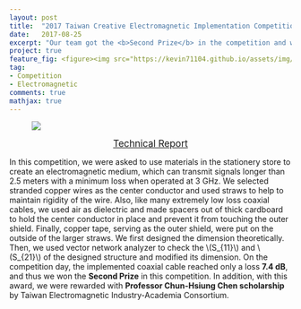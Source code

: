 ```yaml
---
layout: post
title:  "2017 Taiwan Creative Electromagnetic Implementation Competition"
date:   2017-08-25
excerpt: "Our team got the <b>Second Prize</b> in the competition and was rewarded with <strong>Professor Chun-Hsiung Chen Scholarship</strong>."
project: true
feature_fig: <figure><img src="https://kevin71104.github.io/assets/img/EM_Competition/photo_new.jpg"></figure>
tag:
- Competition
- Electromagnetic
comments: true
mathjax: true
---
```


<figure><img src="https://kevin71104.github.io/assets/img/EM_Competition/photo_new.jpg"></figure>

<center>
	<a href="https://kevin71104.github.io/assets/document/EM_Competition.pdf" target="_blank" class="btn btn-danger">
		<span style="font-size: 120%;">
		Technical Report
		</span>
	</a>
</center>

In this competition, we were asked to use materials in the stationery store to create an electromagnetic medium, 
which can transmit signals longer than 2.5 meters with a minimum loss when operated at 3 GHz.
We selected stranded copper wires as the center conductor and used straws to help to maintain rigidity of the wire. 
Also, like many extremely low loss coaxial cables, 
we used air as dielectric and made spacers out of thick cardboard to hold the center conductor in place and prevent it from touching the outer shield. 
Finally, copper tape, serving as the outer shield, were put on the outside of the larger straws.
We first designed the dimension theoretically.
Then, we used vector network analyzer to check the \\(S_{11}\\) and \\(S_{21}\\) of the designed structure and modified its dimension.
On the competition day, the implemented coaxial cable reached only a loss **7.4 dB**, and thus we won the **Second Prize** in this competition.
In addition, with this award, we were rewarded with **Professor Chun-Hsiung Chen scholarship** by Taiwan Electromagnetic Industry-Academia Consortium.